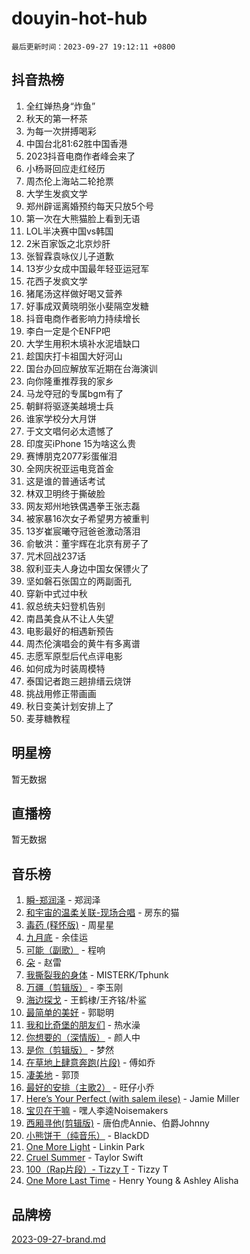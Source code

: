 # douyin-hot-hub

`最后更新时间：2023-09-27 19:12:11 +0800`

## 抖音热榜

1. 全红婵热身“炸鱼”
1. 秋天的第一杯茶
1. 为每一次拼搏喝彩
1. 中国台北81:62胜中国香港
1. 2023抖音电商作者峰会来了
1. 小杨哥回应走红经历
1. 周杰伦上海站二轮抢票
1. 大学生发疯文学
1. 郑州辟谣离婚预约每天只放5个号
1. 第一次在大熊猫脸上看到无语
1. LOL半决赛中国vs韩国
1. 2米百家饭之北京炒肝
1. 张智霖袁咏仪儿子道歉
1. 13岁少女成中国最年轻亚运冠军
1. 花西子发疯文学
1. 猪尾汤这样做好喝又营养
1. 好事成双黄晓明张小斐隔空发糖
1. 抖音电商作者影响力持续增长
1. 李白一定是个ENFP吧
1. 大学生用积木填补水泥墙缺口
1. 趁国庆打卡祖国大好河山
1. 国台办回应解放军近期在台海演训
1. 向你隆重推荐我的家乡
1. 马龙夺冠的专属bgm有了
1. 朝鲜将驱逐美越境士兵
1. 谁家学校分大月饼
1. 于文文唱何必太遗憾了
1. 印度买iPhone 15为啥这么贵
1. 赛博朋克2077彩蛋催泪
1. 全网庆祝亚运电竞首金
1. 这是谁的普通话考试
1. 林双卫明终于撕破脸
1. 网友郑州地铁偶遇拳王张志磊
1. 被家暴16次女子希望男方被重判
1. 13岁崔宸曦夺冠爸爸激动落泪
1. 俞敏洪：董宇辉在北京有房子了
1. 咒术回战237话
1. 叙利亚夫人身边中国女保镖火了
1. 坚如磐石张国立的两副面孔
1. 穿新中式过中秋
1. 叙总统夫妇登机告别
1. 南昌美食从不让人失望
1. 电影最好的相遇新预告
1. 周杰伦演唱会的黄牛有多离谱
1. 志愿军原型后代点评电影
1. 如何成为时装周模特
1. 泰国记者跑三趟排缙云烧饼
1. 挑战用修正带画画
1. 秋日变美计划安排上了
1. 麦芽糖教程

## 明星榜

暂无数据

## 直播榜

暂无数据

## 音乐榜

1. [瞬-郑润泽](https://sf6-cdn-tos.douyinstatic.com/obj/tos-cn-ve-2774/oYXHIohzvbNAzBhHgyksWpRM4bfkDsBdBDAynw) - 郑润泽
1. [和宇宙的温柔关联-现场合唱](https://sf3-cdn-tos.douyinstatic.com/obj/tos-cn-ve-2774/o0hONGDYQBgk0e5bqDeQOonVmncA6tC2nBwZLT) - 房东的猫
1. [毒药 (释怀版)](https://sf6-cdn-tos.douyinstatic.com/obj/tos-cn-ve-2774/oYILMEAzspdZBIzy4frJNB8ZHPHWAhiwowd4Ad) - 周星星
1. [九月底](https://sf6-cdn-tos.douyinstatic.com/obj/tos-cn-ve-2774/oMfewG4PDTFhF8iz3OGQ7ABH5i6fCgnMaoCbzZ) - 余佳运
1. [可能（副歌）](https://sf3-cdn-tos.douyinstatic.com/obj/tos-cn-ve-2774/cde1731888894259b333569393c2fb51) - 程响
1. [朵](https://sf6-cdn-tos.douyinstatic.com/obj/tos-cn-ve-2774/932f5bdfcd7c47b880525e92ab8a4999) - 赵雷
1. [我撕裂我的身体](https://sf6-cdn-tos.douyinstatic.com/obj/tos-cn-ve-2774/o0cWZzf7vIzpjLQBHPXwtFhMxYUvsP8AoC8EgA) - MISTERK/Tphunk
1. [万疆（剪辑版）](https://sf6-cdn-tos.douyinstatic.com/obj/tos-cn-ve-2774/ooG7oVgFlDTelKCjCsTTobQvbdtj1BBQXnfZd8) - 李玉刚
1. [海边探戈](https://sf3-cdn-tos.douyinstatic.com/obj/tos-cn-ve-2774/os9gE0VQCGqt6VQkZDyBBYvfSDY0QFe3vVmubn) - 王鹤棣/王齐铭/朴鲨
1. [最简单的美好](https://sf3-cdn-tos.douyinstatic.com/obj/tos-cn-ve-2774/a3623594908d4f208709c19c9584f981) - 郭聪明
1. [我和比奇堡的朋友们](https://sf6-cdn-tos.douyinstatic.com/obj/tos-cn-ve-2774/f0505db981ea4a6d91453a15924a82aa) - 热水澡
1. [你想要的（深情版）](https://sf3-cdn-tos.douyinstatic.com/obj/tos-cn-ve-2774/oIMnk8GFpoYUtBP39qsBLeMCDPQxxYcI4gbeZS) - 颜人中
1. [是你（剪辑版）](https://sf3-cdn-tos.douyinstatic.com/obj/tos-cn-ve-2774/46019dae783c4c969944217fe1cfafc4) - 梦然
1. [在草地上肆意奔跑(片段)](https://sf6-cdn-tos.douyinstatic.com/obj/tos-cn-ve-2774/8831d494742f45dabdfa8adb8b817259) - 傅如乔
1. [凄美地](https://sf3-cdn-tos.douyinstatic.com/obj/tos-cn-ve-2774/oshF4RgFMhmTSa4jCaHNUXI0NetFtBBQBzBZdf) - 郭顶
1. [最好的安排（主歌2）](https://sf3-cdn-tos.douyinstatic.com/obj/tos-cn-ve-2774/oMMZX1DuHpMwgoDztBmZswgQnbCeeANZxBHkFY) - 旺仔小乔
1. [Here’s Your Perfect (with salem ilese)](https://sf6-cdn-tos.douyinstatic.com/obj/tos-cn-ve-2774/076b1576c6c546598f803fe53da388a7) - Jamie Miller
1. [宝贝在干嘛](https://sf3-cdn-tos.douyinstatic.com/obj/tos-cn-ve-2774/okW4hBCfJI5B2ZEgTCtikhMW7IafzNrBQIYkpJ) - 嘿人李逵Noisemakers
1. [西厢寻他(剪辑版)](https://sf6-cdn-tos.douyinstatic.com/obj/tos-cn-ve-2774/oUsAVfAQKlRNxEv5qxvIB8o5qmIWUcXbzJKJhw) - 唐伯虎Annie、伯爵Johnny
1. [小熊饼干（纯音乐）](https://sf6-cdn-tos.douyinstatic.com/obj/tos-cn-ve-2774/c25d7893334c4ded99a2ae09f9e2a7d6) - BlackDD
1. [One More Light](https://sf3-cdn-tos.douyinstatic.com/obj/tos-cn-ve-2774/okIBCInhecoGOE5h6ZvqCBYtfXCIMQEbgkRKgD) - Linkin Park
1. [Cruel Summer](https://sf6-cdn-tos.douyinstatic.com/obj/tos-cn-ve-2774/b35ad770e6d4495abefaa493fa46b555) - Taylor Swift
1. [100（Rap片段）- Tizzy T](https://sf3-cdn-tos.douyinstatic.com/obj/tos-cn-ve-2774/f3d21de5ab834c0f9bb7443c06f73d04) - Tizzy T
1. [One More Last Time](https://sf3-cdn-tos.douyinstatic.com/obj/tos-cn-ve-2774/oAzTlo0LUAdCAIhjktsKWcLAEUKmZwGcOoB1fy) - Henry Young & Ashley Alisha

## 品牌榜

[2023-09-27-brand.md](2023-09-27-brand.md)
